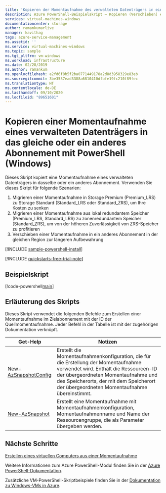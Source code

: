 ```yaml
---
title: 'Kopieren der Momentaufnahme des verwalteten Datenträgers in ein Abonnement (Windows): PowerShell'
description: Azure PowerShell-Beispielskript – Kopieren (Verschieben) einer Momentaufnahme eines verwalteten Datenträgers in das gleiche oder ein anderes Abonnement
services: virtual-machines-windows
documentationcenter: storage
author: ramankumarlive
manager: kavithag
tags: azure-service-management
ms.assetid: ''
ms.service: virtual-machines-windows
ms.topic: sample
ms.tgt_pltfrm: vm-windows
ms.workload: infrastructure
ms.date: 02/28/2019
ms.author: ramankum
ms.openlocfilehash: a2fd6f8b5f2ba0771449178a2d8d3958329e83eb
ms.sourcegitcommit: 3be3537ead3388a6810410dfbfe19fc210f89fec
ms.translationtype: HT
ms.contentlocale: de-DE
ms.lasthandoff: 09/10/2020
ms.locfileid: "89651601"
---
```

# <a name="copy-snapshot-of-a-managed-disk-in-same-subscription-or-different-subscription-with-powershell-windows"></a>Kopieren einer Momentaufnahme eines verwalteten Datenträgers in das gleiche oder ein anderes Abonnement mit PowerShell (Windows)

Dieses Skript kopiert eine Momentaufnahme eines verwalteten Datenträgers in dasselbe oder ein anderes Abonnement. Verwenden Sie dieses Skript für folgende Szenarien:

1. Migrieren einer Momentaufnahme in Storage Premium (Premium_LRS) zu Storage Standard (Standard_LRS oder Standard_ZRS), um Ihre Kosten zu senken
1. Migrieren einer Momentaufnahme aus lokal redundantem Speicher (Premium_LRS, Standard_LRS) zu zonenredundantem Speicher (Standard_ZRS), um von der höheren Zuverlässigkeit von ZRS-Speicher zu profitieren
1. Verschieben einer Momentaufnahme in ein anderes Abonnement in der gleichen Region zur längeren Aufbewahrung

[!INCLUDE [sample-powershell-install](../../../includes/sample-powershell-install.md)]

[!INCLUDE [quickstarts-free-trial-note](../../../includes/quickstarts-free-trial-note.md)]

 

## <a name="sample-script"></a>Beispielskript

[!code-powershell[main](../../../powershell_scripts/virtual-machine/copy-snapshot-to-same-or-different-subscription/copy-snapshot-to-same-or-different-subscription.ps1 "Copy snapshot")]

## <a name="script-explanation"></a>Erläuterung des Skripts

Dieses Skript verwendet die folgenden Befehle zum Erstellen einer Momentaufnahme im Zielabonnement mit der ID der Quellmomentaufnahme. Jeder Befehl in der Tabelle ist mit der zugehörigen Dokumentation verknüpft.

| Get-Help | Notizen |
|---|---|
| [New-AzSnapshotConfig](/powershell/module/az.compute/new-azsnapshotconfig) | Erstellt die Momentaufnahmenkonfiguration, die für die Erstellung der Momentaufnahme verwendet wird. Enthält die Ressourcen-ID der übergeordneten Momentaufnahme und des Speicherorts, der mit dem Speicherort der übergeordneten Momentaufnahme übereinstimmt.  |
| [New-AzSnapshot](/powershell/module/az.compute/new-azsnapshot) | Erstellt eine Momentaufnahme mit Momentaufnahmenkonfiguration, Momentaufnahmenname und Name der Ressourcengruppe, die als Parameter übergeben werden. |

## <a name="next-steps"></a>Nächste Schritte

[Erstellen eines virtuellen Computers aus einer Momentaufnahme](./virtual-machines-windows-powershell-sample-create-vm-from-snapshot.md?toc=%2fazure%2fvirtual-machines%2fwindows%2ftoc.json)

Weitere Informationen zum Azure PowerShell-Modul finden Sie in der [Azure PowerShell-Dokumentation](/powershell/azure/).

Zusätzliche VM-PowerShell-Skriptbeispiele finden Sie in der [Dokumentation zu Windows-VMs in Azure](../windows/powershell-samples.md?toc=%2fazure%2fvirtual-machines%2fwindows%2ftoc.json).
